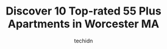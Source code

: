 ---
layout: ampstory
image: https://i0.wp.com/www.depkes.org/wp-content/uploads/2023/06/55-plus-apartments-0-in-worcester-ma-1685806150.jpeg?resize=640,853
author: techidn
featured: false
description: Discover the impressive array of 55 Plus Apartments options in Worcester MA, where you can find 10 of the largest 55 Plus Apartments establishments in the area. From renowned classics to hid
title: Discover 10 Top-rated 55 Plus Apartments in Worcester MA
cover:
   title: Discover 10 Top-rated 55 Plus Apartments in Worcester MA
   subtitle: Rickpate
   background: https://www.depkes.org/wp-content/uploads/2023/06/55-plus-apartments-0-in-worcester-ma-1685806150.jpeg

pages: 
 - layout: thirds
   top: <h1>#1 Lincoln Village Apartments</h1>
   bottom: "<p>Ive been a resident in this apartment complex for 10 years now. It hasnt been my choice. Ive been stuck here. Stuck to live with a mouse, infestation, and a cock</p>"
   background: https://www.depkes.org/wp-content/uploads/2023/06/55-plus-apartments-1-in-worcester-ma-1685806150.jpeg
   backgroundblur: true
 - layout: thirds
   top: <h1>#2 The Willows Retirement Community</h1>
   bottom: "<p>I visited members of my church who now live in this community. I was very impressed by the set up and the amenities. It seems like a very friendly and comfortable place t</p>"
   background: https://www.depkes.org/wp-content/uploads/2023/06/55-plus-apartments-2-in-worcester-ma-1685806151.jpeg
   cta:
      link: https://www.depkes.org/blog/discover-10-top-rated-55-plus-apartments-in-worcester-ma/
      text: Discover 10 Top-rated 55 Plus Apartments in Worcester MA
 - layout: thirds
   top: <h1>#3 Coes Pond Village Apartments</h1>
   bottom: "<p>39 First St, Worcester, MA 01602, United States</p>"
   background: https://www.depkes.org/wp-content/uploads/2023/06/55-plus-apartments-3-in-worcester-ma-1685806151.jpeg
   cta:
      link: https://www.depkes.org/blog/discover-10-top-rated-55-plus-apartments-in-worcester-ma/
      text: Discover 10 Top-rated 55 Plus Apartments in Worcester MA
 - layout: thirds
   top: <h1>#4 Tatnuck Park at Worcester</h1>
   bottom: "<p>340 May St, Worcester, MA 01602, United States</p>"
   background: https://images.unsplash.com/photo-1489694553447-4c9339da310d?ixlib=rb-4.0.3&ixid=MnwxMjA3fDB8MHxwaG90by1wYWdlfHx8fGVufDB8fHx8&auto=format&fit=crop&w=640&h=853&q=80
   cta:
      link: https://www.depkes.org/blog/discover-10-top-rated-55-plus-apartments-in-worcester-ma/
      text: Discover 10 Top-rated 55 Plus Apartments in Worcester MA
 - layout: thirds
   top: <h1>#5 Goddard House at Goddard/Homestead</h1>
   bottom: "<p>1199 Main St, Worcester, MA 01603, United States</p>"
   background: https://images.unsplash.com/photo-1567095761054-7a02e69e5c43?ixlib=rb-4.0.3&ixid=MnwxMjA3fDB8MHxwaG90by1wYWdlfHx8fGVufDB8fHx8&auto=format&fit=crop&w=640&h=853&q=80
   cta:
      link: https://www.depkes.org/blog/discover-10-top-rated-55-plus-apartments-in-worcester-ma/
      text: Discover 10 Top-rated 55 Plus Apartments in Worcester MA
 - layout: thirds
   top: <h1>#6 Briarwood Continuing Care Retirement Community</h1>
   bottom: "<p>65 Briarwood Cir, Worcester, MA 01606, United States</p>"
   background: https://images.unsplash.com/photo-1536745287225-21d689278fd1?ixlib=rb-4.0.3&ixid=MnwxMjA3fDB8MHxwaG90by1wYWdlfHx8fGVufDB8fHx8&auto=format&fit=crop&w=640&h=853&q=80
   cta:
      link: https://www.depkes.org/blog/discover-10-top-rated-55-plus-apartments-in-worcester-ma/
      text: Discover 10 Top-rated 55 Plus Apartments in Worcester MA
 - layout: thirds
   top: <h1>#7 Bet Shalom Apartments</h1>
   bottom: "<p>475 Chandler St, Worcester, MA 01602, United States</p>"
   background: https://images.unsplash.com/photo-1591393223703-56fe1347ac62?ixlib=rb-4.0.3&ixid=MnwxMjA3fDB8MHxwaG90by1wYWdlfHx8fGVufDB8fHx8&auto=format&fit=crop&w=640&h=853&q=80
   cta:
      link: https://www.depkes.org/blog/discover-10-top-rated-55-plus-apartments-in-worcester-ma/
      text: Discover 10 Top-rated 55 Plus Apartments in Worcester MA
 - layout: thirds
   middle: Continue reading...
   background: https://images.unsplash.com/photo-1602536052359-ef94c21c5948?ixlib=rb-4.0.3&ixid=MnwxMjA3fDB8MHxwaG90by1wYWdlfHx8fGVufDB8fHx8&auto=format&fit=crop&w=640&h=853&q=80
   cta:
      link: https://www.depkes.org/blog/discover-10-top-rated-55-plus-apartments-in-worcester-ma/
      text: Discover 10 Top-rated 55 Plus Apartments in Worcester MA
      
---